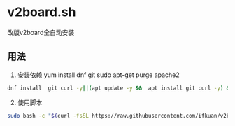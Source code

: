 # v2board.sh

改版v2board全自动安装

## 用法
 
1. 安装依赖
yum install dnf git
sudo apt-get purge apache2

```bash
dnf install  git curl -y||(apt update -y &&  apt install git curl -y) && bash -c "$(curl -fsSL https://get.docker.com)"
```

2. 使用脚本

```bash
sudo bash -c "$(curl -fsSL https://raw.githubusercontent.com/ifkuan/v2board.sh/master/v2board.sh)"
```
